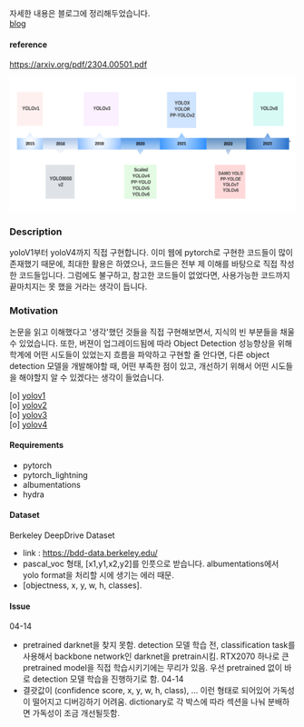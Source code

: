 자세한 내용은 블로그에 정리해두었습니다.  
[blog](https://silvercity.notion.site)

#### reference
https://arxiv.org/pdf/2304.00501.pdf  


![img](img/yolo_timeline.png)  

### Description
yoloV1부터 yoloV4까지 직접 구현합니다. 이미 웹에 pytorch로 구현한 코드들이 많이 존재했기 때문에, 최대한 활용은 하였으나, 코드들은 전부 제 이해를 바탕으로 직접 작성한 코드들입니다. 
그럼에도 불구하고, 참고한 코드들이 없었다면, 사용가능한 코드까지 끝마치지는 못 했을 거라는 생각이 듭니다.  

### Motivation
논문을 읽고 이해했다고 '생각'했던 것들을 직접 구현해보면서, 지식의 빈 부분들을 채울 수 있었습니다. 또한, 버젼이 업그레이드됨에 따라 Object Detection 성능향상을 위해 학계에 어떤 시도들이 있었는지 흐름을 파악하고 구현할 줄 안다면, 다른 object detection 모델을 개발해야할 때, 어떤 부족한 점이 있고, 개선하기 위해서 어떤 시도들을 해야할지 알 수 있겠다는 생각이 들었습니다.   

[o] [yolov1](YOLOv1/README.md)  
[o] [yolov2](YOLOv2/README.md)  
[o] [yolov3](YOLOv3/README.md)  
[o] [yolov4](YOLOv4/README.md)  



#### Requirements
- pytorch
- pytorch_lightning
- albumentations
- hydra  

#### Dataset
Berkeley DeepDrive Dataset  
- link : https://bdd-data.berkeley.edu/  
- pascal_voc 형태, [x1,y1,x2,y2]를 인풋으로 받습니다. albumentations에서 yolo format을 처리할 시에 생기는 에러 때문.  
- [objectness, x, y, w, h, classes].


#### Issue
04-14  
- pretrained darknet을 찾지 못함. detection 모델 학습 전, classification task를 사용해서 backbone network인 darknet을 pretrain시킴. RTX2070 하나로 큰 pretrained model을 직접 학습시키기에는 무리가 있음. 우선 pretrained 없이 바로 detection 모델 학습을 진행하기로 함.
04-14  
- 결괏값이 (confidence score, x, y, w, h, class), ...  이런 형태로 되어있어 가독성이 떨어지고 디버깅하기 어려움. dictionary로 각 박스에 따라 섹션을 나눠 분배하면 가독성이 조금 개선될듯함.  